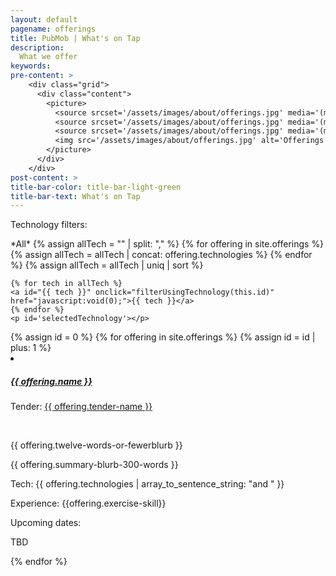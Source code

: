 ```yaml
---
layout: default
pagename: offerings
title: PubMob | What's on Tap
description:
  What we offer
keywords:
pre-content: >
    <div class="grid">
      <div class="content">
        <picture>
          <source srcset='/assets/images/about/offerings.jpg' media='(max-width: 1080px)'>
          <source srcset='/assets/images/about/offerings.jpg' media='(min-width: 960px)'>
          <source srcset='/assets/images/about/offerings.jpg' media='(min-width: 830px'>
          <img src='/assets/images/about/offerings.jpg' alt='Offerings'>
        </picture>
      </div>
    </div>
post-content: >
title-bar-color: title-bar-light-green
title-bar-text: What's on Tap
---
```

<script type="text/javascript">
  function setTechnologyHeaderText(selectedTechnology) {
    var technologyHeader = document.getElementById('selectedTechnology');
    technologyHeader.innerHTML = `Selected tech: ${selectedTechnology}`
  }

  function renderIfOfferingHasTechnology(div, technologies, selectedTechnology) {
console.log("technologies", technologies);
console.log("selected tech", selectedTechnology);
      div.style.display = (selectedTechnology == 'All' || technologies.includes(selectedTechnology)) 
        ? 'unset' // TODO: does unset work in all browsers?
        : 'none';
  }

  function renderPostsFor(selectedTechnology) {
    var id = 0;
    {% for offering in site.offerings %}
      var offeringDiv = document.getElementById(++id);
      renderIfOfferingHasTechnology(offeringDiv, {{ offering.technologies | jsonify }}, selectedTechnology);
    {% endfor %}
  }

  function filterUsingTechnology(selectedTechnology) {
    setTechnologyHeaderText(selectedTechnology);
    renderPostsFor(selectedTechnology);
  }
</script>

<div class="offerings">
  <p>Technology filters:</p>
  <div>
    <a id="All" onclick="filterUsingTechnology('All')">*All*</a>
    {% assign allTech = "" | split: "," %}
    {% for offering in site.offerings %}
      {% assign allTech = allTech | concat: offering.technologies %}
    {% endfor %}
    {% assign allTech = allTech | uniq | sort %}

    {% for tech in allTech %}
    <a id="{{ tech }}" onclick="filterUsingTechnology(this.id)" href="javascript:void(0);">{{ tech }}</a>
    {% endfor %}
    <p id='selectedTechnology'></p>
  </div>
  <div>
  </div>
  <div>
   {% assign id = 0 %}
   {% for offering in site.offerings %}
     {% assign id = id | plus: 1 %}
     <div id="{{id}}">
     <li>
       <h5><a href="{{ offering.id }}">{{ offering.name }}</a></h5>
       <p>Tender: <a href="/tenders/{{offering.tender-id}}">{{ offering.tender-name }}</a></p>
      <br />
      <!-- fix above to derive tender name from offering, or something better -->
       <p>{{ offering.twelve-words-or-fewerblurb }}</p>
       <p>{{ offering.summary-blurb-300-words }}</p>
       <p>Tech: {{ offering.technologies | array_to_sentence_string: "and " }}</p>
       <p>Experience: {{offering.exercise-skill}}</p>
       <p>Upcoming dates:</p>
        <p>TBD</p>
     </li>
     </div>
   {% endfor %}
  </div>
</div>
